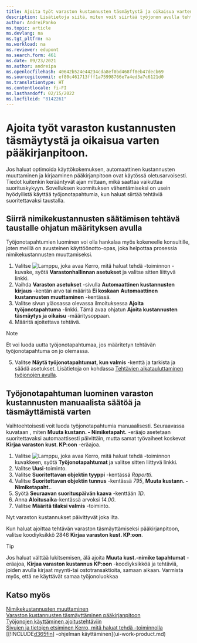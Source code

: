 ```yaml
---
title: Ajoita työt varaston kustannusten täsmäytystä ja oikaisua varten
description: Lisätietoja siitä, miten voit siirtää työjonon avulla tehtäviä, jotka liittyvät varaston kustannusten säätämiseen tai sen täsmäyttämisessä taustalla KP:n kanssa. Esimerkiksi jos yrityksesi suorittaa useita tehtäviä tai käsittelee useita tapahtumia.
author: AndreiPanko
ms.topic: article
ms.devlang: na
ms.tgt_pltfrm: na
ms.workload: na
ms.reviewer: edupont
ms.search.form: 461
ms.date: 09/23/2021
ms.author: andreipa
ms.openlocfilehash: 40642b524e44234cda8ef0bd468ff8eb47decb69
ms.sourcegitcommit: ef80c461713fff1a75998766e7a4ed3a7c6121d0
ms.translationtype: HT
ms.contentlocale: fi-FI
ms.lasthandoff: 02/15/2022
ms.locfileid: "8142261"
---
```

# <a name="schedule-jobs-for-adjusting-and-reconciling-inventory-cost-with-the-general-ledger"></a>Ajoita työt varaston kustannusten täsmäytystä ja oikaisua varten pääkirjanpitoon.

Jos haluat optimoida käyttökokemuksen, automaattinen kustannusten muuttaminen ja kirjaaminen pääkirjanpitoon ovat käytössä oletusarvoisesti. Tiedot kuitenkin kerääntyvät ajan mittaan, mikä saattaa vaikuttaa suorituskykyyn. Sovelluksen kuormituksen vähentämiseksi on usein hyödyllistä käyttää työjonotapahtumia, kun haluat siirtää tehtäviä suoritettavaksi taustalla.

## <a name="move-the-task-of-adjusting-item-costs-to-the-background-with-the-help-of-assisted-setup"></a>Siirrä nimikekustannusten säätämisen tehtävä taustalle ohjatun määrityksen avulla

Työjonotapahtumien luominen voi olla hankalaa myös kokeneelle konsultille, joten meillä on avusteinen käyttöönotto-opas, joka helpottaa prosessia nimikekustannusten muuttamiseksi.  

1. Valitse ![Lamppu, joka avaa Kerro, mitä haluat tehdä -toiminnon](media/ui-search/search_small.png "Kerro, mitä haluat tehdä") -kuvake, syötä **Varastonhallinnan asetukset** ja valitse sitten liittyvä linkki.  
2. Vaihda **Varaston asetukset** -sivulla **Automaattinen kustannusten kirjaus** -kentän arvo tai määritä **Ei koskaan** **Automaattinen kustannusten muuttaminen** -kentässä.  
3. Valitse sivun yläosassa olevassa ilmoituksessa **Ajoita työjonotapahtuma** -linkki. Tämä avaa ohjatun **Ajoita kustannusten täsmäytys ja oikaisu** -määritysoppaan.  
4. Määritä ajoitettava tehtävä.  

  > [!NOTE]
  > Et voi luoda uutta työjonotapahtumaa, jos määritetyn tehtävän työjonotapahtuma on jo olemassa.

5. Valitse **Näytä työjonotapahtumat, kun valmis** -kenttä ja tarkista ja säädä asetukset. Lisätietoja on kohdassa [Tehtävien aikatauluttaminen työjonojen avulla](admin-job-queues-schedule-tasks.md).  

## <a name="to-create-a-job-queue-entry-for-adjusting-and-reconciling-inventory-cost-manually"></a>Työjonotapahtuman luominen varaston kustannusten manuaalista säätöä ja täsmäyttämistä varten

Vaihtoehtoisesti voit luoda työjonotapahtumia manuaalisesti. Seuraavassa kuvataan , miten **Muuta kustann. - Nimiketapaht.** -eräajo asetetaan suoritettavaksi automaattisesti päivittäin, mutta samat työvaiheet koskevat **Kirjaa varaston kust. KP:oon** -eräajoa.  

1. Valitse ![Lamppu, joka avaa Kerro, mitä haluat tehdä -toiminnon](media/ui-search/search_small.png "Kerro, mitä haluat tehdä") kuvakkeen, syötä **Työjonotapahtumat** ja valitse sitten liittyvä linkki.  
2. Valitse **Uusi**-toiminto.  
3. Valitse **Suoritettavan objektin tyyppi** -kentässä *Raportti*.  
4. Valitse **Suoritettavan objektin tunnus** -kentässä *795*, **Muuta kustann. - Nimiketapaht.**.  
5. Syötä **Seuraavan suorituspäivän kaava** -kenttään *1D*.
6. Anna **Aloitusaika**-kentässä arvoksi *14.00*.
7. Valitse **Määritä tilaksi valmis** -toiminto.

Nyt varaston kustannukset päivittyvät joka ilta.  

Kun haluat ajoittaa tehtävän varaston täsmäyttämiseksi pääkirjanpitoon, valitse koodiyksikkö 2846 **Kirjaa varaston kust. KP:oon**.

> [!TIP]
> Jos haluat välttää lukitsemisen, älä ajoita **Muuta kust.-nimike tapahtumat** -eräajoa, **Kirjaa varaston kustannus KP:oon** -koodiyksikköä ja tehtäviä, joiden avulla kirjaat myynti-tai ostotransaktioita, samaan aikaan. Varmista myös, että ne käyttävät samaa työjonoluokkaa

## <a name="see-also"></a>Katso myös

[Nimikekustannusten muuttaminen](inventory-how-adjust-item-costs.md)  
[Varaston kustannusten täsmäyttäminen pääkirjanpitoon](finance-how-to-post-inventory-costs-to-the-general-ledger.md)  
[Työjonojen käyttäminen ajoitustehtäviin](admin-job-queues-schedule-tasks.md)  
[Sivujen ja tietojen etsiminen Kerro, mitä haluat tehdä -toiminnolla](ui-search.md)  
[[!INCLUDE[d365fin](includes/d365fin_md.md)] -ohjelman käyttäminen](ui-work-product.md)  
